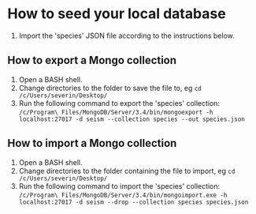 # How to seed your local database

1. Import the 'species' JSON file according to the instructions below.

## How to export a Mongo collection

1. Open a BASH shell.
1. Change directories to the folder to save the file to, eg
``cd /c/Users/severin/Desktop/``
1. Run the following command to export the 'species' collection:
``/c/Program\ Files/MongoDB/Server/3.4/bin/mongoexport -h localhost:27017 -d seism --collection species --out species.json``

## How to import a Mongo collection

1. Open a BASH shell.
1. Change directories to the folder containing the file to import, eg
``cd /c/Users/severin/Desktop/``
1. Run the following command to import the 'species' collection:
``/c/Program\ Files/MongoDB/Server/3.4/bin/mongoimport.exe -h localhost:27017 -d seism --drop --collection species species.json``

